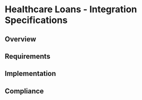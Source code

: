 # Healthcare Loans - Integration Specifications

## Overview

## Requirements

## Implementation

## Compliance
